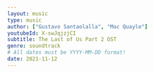 ```yaml
---
layout: music
type: music
author: ["Gustavo Santaolalla", "Mac Quayle"]
youtubeId: X-swJqjzjCI
subtitle: The Last of Us Part 2 OST
genre: soundtrack
# All dates must be YYYY-MM-DD format!
date: 2021-11-12
---
```

